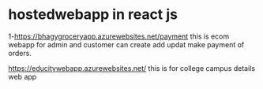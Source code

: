 # hostedwebapp in react js
1-https://bhagygroceryapp.azurewebsites.net/payment
this is ecom webapp for admin and customer can create add updat make payment of orders.



https://educitywebapp.azurewebsites.net/
this is for college campus details web app
